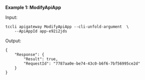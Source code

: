**Example 1: ModifyApiApp**



Input: 

```
tccli apigateway ModifyApiApp --cli-unfold-argument  \
    --ApiAppId app-e92i2jds
```

Output: 
```
{
    "Response": {
        "Result": true,
        "RequestId": "7787aa0e-be74-43c0-b6f6-7bf56995ce2d"
    }
}
```

